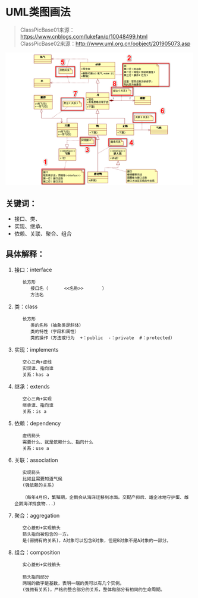 # UML类图画法

> ClassPicBase01来源：https://www.cnblogs.com/lukefan/p/10048499.html<br>
> ClassPicBase02来源：http://www.uml.org.cn/oobject/201905073.asp


![类图例子](classpic.png)

## 关键词：
* 接口、类、
* 实现、继承、
* 依赖、关联、聚合、组合

## 具体解释：
1. 接口：interface

   ```
      长方形
         接口名（      <<名称>>       ）
         方法名
   ```

2. 类：class

   ```
      长方形
         类的名称（抽象类是斜体）
         类的特性（字段和属性）
         类的操作（方法或行为  +：public  -：private  #：protected）
   ```

3. 实现：implements

   ```
      空心三角+虚线
      实现谁、指向谁
      关系：has a
   ```
   
4. 继承：extends

   ```
      空心三角+实现
      继承谁、指向谁
      关系：is a
   ```
 

5. 依赖：dependency

   ```
      虚线箭头
      需要什么、就是依赖什么、指向什么
      关系：use a
   ```


6. 关联：association

   ```
      实现箭头
      比如且需要知道气候
      (强依赖的关系)
      
      （每年4月份，繁殖期，企鹅会从海洋迁移到冰面。交配产卵后、雄企冰地守护蛋、雌企鹅海洋找食物...）
   ```

7. 聚合：aggregation

   ```
      空心菱形+实现箭头
      箭头指向被包含的一方。
      是(弱拥有的关系)，A对象可以包含B对象，但是B对象不是A对象的一部分。
   ```

8. 组合：composition

   ```
      实心菱形+实线箭头
      
      箭头指向部分
      两端的数字是基数，表明一端的类可以有几个实例。
      (强拥有关系)，严格的整合部分的关系，整体和部分有相同的生命周期。
   ```